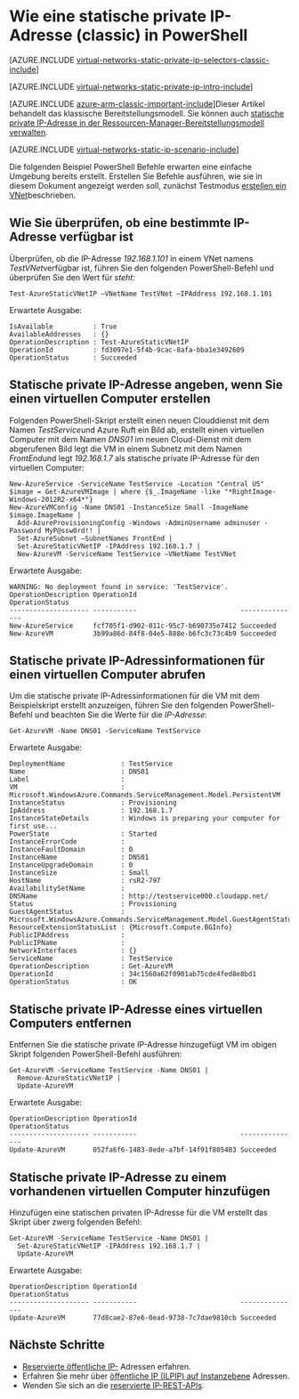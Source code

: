 <properties 
   pageTitle="Wie private Adresse im klassischen Modus mit PowerShell | Microsoft Azure"
   description="Grundlegendes zu statische private IP-Adressen (DIPs) und im klassischen Modus und PowerShell Verwaltung"
   services="virtual-network"
   documentationCenter="na"
   authors="jimdial"
   manager="carmonm"
   editor="tysonn"
   tags="azure-service-management"
/>
<tags 
   ms.service="virtual-network"
   ms.devlang="na"
   ms.topic="article"
   ms.tgt_pltfrm="na"
   ms.workload="infrastructure-services"
   ms.date="02/02/2016"
   ms.author="jdial" />

# <a name="how-to-set-a-static-private-ip-address-classic-in-powershell"></a>Wie eine statische private IP-Adresse (classic) in PowerShell

[AZURE.INCLUDE [virtual-networks-static-private-ip-selectors-classic-include](../../includes/virtual-networks-static-private-ip-selectors-classic-include.md)]

[AZURE.INCLUDE [virtual-networks-static-private-ip-intro-include](../../includes/virtual-networks-static-private-ip-intro-include.md)]

[AZURE.INCLUDE [azure-arm-classic-important-include](../../includes/azure-arm-classic-important-include.md)]Dieser Artikel behandelt das klassische Bereitstellungsmodell. Sie können auch [statische private IP-Adresse in der Ressourcen-Manager-Bereitstellungsmodell verwalten](virtual-networks-static-private-ip-arm-ps.md).

[AZURE.INCLUDE [virtual-networks-static-ip-scenario-include](../../includes/virtual-networks-static-ip-scenario-include.md)]

Die folgenden Beispiel PowerShell Befehle erwarten eine einfache Umgebung bereits erstellt. Erstellen Sie Befehle ausführen, wie sie in diesem Dokument angezeigt werden soll, zunächst Testmodus [erstellen ein VNet](virtual-networks-create-vnet-classic-netcfg-ps.md)beschrieben.

## <a name="how-to-verify-if-a-specific-ip-address-is-available"></a>Wie Sie überprüfen, ob eine bestimmte IP-Adresse verfügbar ist
Überprüfen, ob die IP-Adresse *192.168.1.101* in einem VNet namens *TestVNet*verfügbar ist, führen Sie den folgenden PowerShell-Befehl und überprüfen Sie den Wert für *steht*:

    Test-AzureStaticVNetIP –VNetName TestVNet –IPAddress 192.168.1.101 

Erwartete Ausgabe:

    IsAvailable          : True
    AvailableAddresses   : {}
    OperationDescription : Test-AzureStaticVNetIP
    OperationId          : fd3097e1-5f4b-9cac-8afa-bba1e3492609
    OperationStatus      : Succeeded

## <a name="how-to-specify-a-static-private-ip-address-when-creating-a-vm"></a>Statische private IP-Adresse angeben, wenn Sie einen virtuellen Computer erstellen
Folgenden PowerShell-Skript erstellt einen neuen Clouddienst mit dem Namen *TestService*und Azure Ruft ein Bild ab, erstellt einen virtuellen Computer mit dem Namen *DNS01* im neuen Cloud-Dienst mit dem abgerufenen Bild legt die VM in einem Subnetz mit dem Namen *FrontEnd*und legt *192.168.1.7* als statische private IP-Adresse für den virtuellen Computer:

    New-AzureService -ServiceName TestService -Location "Central US"
    $image = Get-AzureVMImage | where {$_.ImageName -like "*RightImage-Windows-2012R2-x64*"}
    New-AzureVMConfig -Name DNS01 -InstanceSize Small -ImageName $image.ImageName |
      Add-AzureProvisioningConfig -Windows -AdminUsername adminuser -Password MyP@ssw0rd!! |
      Set-AzureSubnet –SubnetNames FrontEnd |
      Set-AzureStaticVNetIP -IPAddress 192.168.1.7 |
      New-AzureVM -ServiceName TestService –VNetName TestVNet

Erwartete Ausgabe:

    WARNING: No deployment found in service: 'TestService'.
    OperationDescription OperationId                          OperationStatus
    -------------------- -----------                          ---------------
    New-AzureService     fcf705f1-d902-011c-95c7-b690735e7412 Succeeded      
    New-AzureVM          3b99a86d-84f8-04e5-888e-b6fc3c73c4b9 Succeeded  

## <a name="how-to-retrieve-static-private-ip-address-information-for-a-vm"></a>Statische private IP-Adressinformationen für einen virtuellen Computer abrufen
Um die statische private IP-Adressinformationen für die VM mit dem Beispielskript erstellt anzuzeigen, führen Sie den folgenden PowerShell-Befehl und beachten Sie die Werte für die *IP-Adresse*:

    Get-AzureVM -Name DNS01 -ServiceName TestService

Erwartete Ausgabe:

    DeploymentName              : TestService
    Name                        : DNS01
    Label                       : 
    VM                          : Microsoft.WindowsAzure.Commands.ServiceManagement.Model.PersistentVM
    InstanceStatus              : Provisioning
    IpAddress                   : 192.168.1.7
    InstanceStateDetails        : Windows is preparing your computer for first use...
    PowerState                  : Started
    InstanceErrorCode           : 
    InstanceFaultDomain         : 0
    InstanceName                : DNS01
    InstanceUpgradeDomain       : 0
    InstanceSize                : Small
    HostName                    : rsR2-797
    AvailabilitySetName         : 
    DNSName                     : http://testservice000.cloudapp.net/
    Status                      : Provisioning
    GuestAgentStatus            : Microsoft.WindowsAzure.Commands.ServiceManagement.Model.GuestAgentStatus
    ResourceExtensionStatusList : {Microsoft.Compute.BGInfo}
    PublicIPAddress             : 
    PublicIPName                : 
    NetworkInterfaces           : {}
    ServiceName                 : TestService
    OperationDescription        : Get-AzureVM
    OperationId                 : 34c1560a62f0901ab75cde4fed8e8bd1
    OperationStatus             : OK

## <a name="how-to-remove-a-static-private-ip-address-from-a-vm"></a>Statische private IP-Adresse eines virtuellen Computers entfernen
Entfernen Sie die statische private IP-Adresse hinzugefügt VM im obigen Skript folgenden PowerShell-Befehl ausführen:
    
    Get-AzureVM -ServiceName TestService -Name DNS01 |
      Remove-AzureStaticVNetIP |
      Update-AzureVM

Erwartete Ausgabe:

    OperationDescription OperationId                          OperationStatus
    -------------------- -----------                          ---------------
    Update-AzureVM       052fa6f6-1483-0ede-a7bf-14f91f805483 Succeeded

## <a name="how-to-add-a-static-private-ip-address-to-an-existing-vm"></a>Statische private IP-Adresse zu einem vorhandenen virtuellen Computer hinzufügen
Hinzufügen eine statischen privaten IP-Adresse für die VM erstellt das Skript über zwerg folgenden Befehl:

    Get-AzureVM -ServiceName TestService -Name DNS01 |
      Set-AzureStaticVNetIP -IPAddress 192.168.1.7 |
      Update-AzureVM

Erwartete Ausgabe:

    OperationDescription OperationId                          OperationStatus
    -------------------- -----------                          ---------------
    Update-AzureVM       77d8cae2-87e6-0ead-9738-7c7dae9810cb Succeeded 

## <a name="next-steps"></a>Nächste Schritte

- [Reservierte öffentliche IP-](virtual-networks-reserved-public-ip.md) Adressen erfahren.
- Erfahren Sie mehr über [öffentliche IP (ILPIP) auf Instanzebene](virtual-networks-instance-level-public-ip.md) Adressen.
- Wenden Sie sich an die [reservierte IP-REST-APIs](https://msdn.microsoft.com/library/azure/dn722420.aspx).
